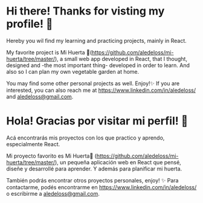 # Hi there! Thanks for visting my profile! 🤗
Hereby you wil find my learning and practicing projects, mainly in React.

My favorite project is Mi Huerta 🌱(https://github.com/aledeloss/mi-huerta/tree/master/), a small web app developed in React, that I thought, designed and -the most important thing- developed in order to learn. And also so I can plan my own vegetable garden at home.

You may find some other personal projects as well. Enjoy!✨
If you are interested, you can also reach me at https://www.linkedin.com/in/aledeloss/ and aledeloss@gmail.com.


# Hola! Gracias por visitar mi perfil! 🤗
Acá encontrarás mis proyectos con los que practico y aprendo, especialmente React.

Mi proyecto favorito es Mi Huerta🌱 (https://github.com/aledeloss/mi-huerta/tree/master/), un pequeña aplicación web en React que pensé, diseñe y desarrollé para aprender. Y además para planificar mi huerta.

También podrás encontrar otros proyectos personales, enjoy! ✨
Para contactarme, podés encontrarme en https://www.linkedin.com/in/aledeloss/ o escribirme a aledeloss@gmail.com.
